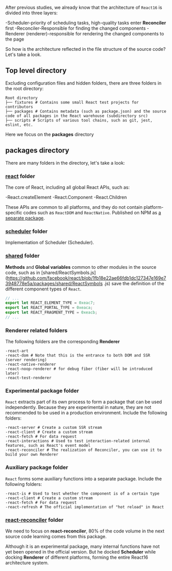 After previous studies, we already know that the architecture of `React16` is divided into three layers:

-Scheduler-priority of scheduling tasks, high-quality tasks enter **Reconciler** first
-Reconciler-Responsible for finding the changed components
-Renderer (renderer)-responsible for rendering the changed components to the page

So how is the architecture reflected in the file structure of the source code? Let's take a look.

## Top level directory

Excluding configuration files and hidden folders, there are three folders in the root directory:

```
Root directory
├── fixtures # Contains some small React test projects for contributors
├── packages # Contains metadata (such as package.json) and the source code of all packages in the React warehouse (subdirectory src)
├── scripts # Scripts of various tool chains, such as git, jest, eslint, etc.
```

Here we focus on the **packages** directory

## packages directory

There are many folders in the directory, let's take a look:

### [react](https://github.com/facebook/react/tree/master/packages/react) folder

The core of React, including all global React APIs, such as:

-React.createElement
-React.Component
-React.Children

These APIs are common to all platforms, and they do not contain platform-specific codes such as `ReactDOM` and `ReactNative`. Published on NPM as [a separate package](https://www.npmjs.com/package/react).

### [scheduler](https://github.com/facebook/react/tree/master/packages/scheduler) folder

Implementation of Scheduler (Scheduler).

### [shared](https://github.com/facebook/react/tree/master/packages/shared) folder

**Methods** and **Global variables** common to other modules in the source code, such as in [shared/ReactSymbols.js](https://github.com/facebook/react/blob/1fb18e22ae66fdb1dc127347e169e73948778e5a/packages/shared/ReactSymbols .js) save the definition of the different component types of `React`.

```js
// ...
export let REACT_ELEMENT_TYPE = 0xeac7;
export let REACT_PORTAL_TYPE = 0xeaca;
export let REACT_FRAGMENT_TYPE = 0xeacb;
// ...
```

### Renderer related folders

The following folders are the corresponding **Renderer**

```
-react-art
-react-dom # Note that this is the entrance to both DOM and SSR (server rendering)
-react-native-renderer
-react-noop-renderer # for debug fiber (fiber will be introduced later)
-react-test-renderer
```

### Experimental package folder

`React` extracts part of its own process to form a package that can be used independently. Because they are experimental in nature, they are not recommended to be used in a production environment. Include the following folders:

```
-react-server # Create a custom SSR stream
-react-client # Create a custom stream
-react-fetch # For data request
-react-interactions # Used to test interaction-related internal features, such as React's event model
-react-reconciler # The realization of Reconciler, you can use it to build your own Renderer
```

### Auxiliary package folder

`React` forms some auxiliary functions into a separate package. Include the following folders:

```
-react-is # Used to test whether the component is of a certain type
-react-client # Create a custom stream
-react-fetch # For data request
-react-refresh # The official implementation of "hot reload" in React
```

### [react-reconciler](https://github.com/facebook/react/tree/master/packages/react-reconciler) folder

We need to focus on **react-reconciler**, 80% of the code volume in the next source code learning comes from this package.

Although it is an experimental package, many internal functions have not yet been opened in the official version. But he docked **Scheduler** while docking **Renderer** of different platforms, forming the entire React16 architecture system.